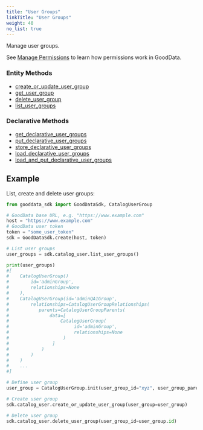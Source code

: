 ```yaml
---
title: "User Groups"
linkTitle: "User Groups"
weight: 40
no_list: true
---
```


Manage user groups.

See [Manage Permissions](https://www.gooddata.com/developers/cloud-native/doc/cloud/manage-deployment/manage-permissions/) to learn how permissions work in GoodData.


### Entity Methods

* [create_or_update_user_group](./create_or_update_user_group/)
* [get_user_group](./get_user_group/)
* [delete_user_group](./delete_user_group/)
* [list_user_groups](./list_user_groups/)

### Declarative Methods

* [get_declarative_user_groups](./get_declarative_user_groups/)
* [put_declarative_user_groups](./put_declarative_user_groups/)
* [store_declarative_user_groups](./store_declarative_user_groups/)
* [load_declarative_user_groups](./load_declarative_user_groups/)
* [load_and_put_declarative_user_groups](./load_and_put_declarative_user_groups/)

## Example

List, create and delete user groups:

```python
from gooddata_sdk import GoodDataSdk, CatalogUserGroup

# GoodData base URL, e.g. "https://www.example.com"
host = "https://www.example.com"
# GoodData user token
token = "some_user_token"
sdk = GoodDataSdk.create(host, token)

# List user groups
user_groups = sdk.catalog_user.list_user_groups()

print(user_groups)
#[
#    CatalogUserGroup()
#        id='adminGroup',
#        relationships=None
#    ),
#    CatalogUserGroup(id='adminQA1Group',
#        relationships=CatalogUserGroupRelationships(
#           parents=CatalogUserGroupParents(
#               data=[
#                   CatalogUserGroup(
#                        id='adminGroup',
#                        relationships=None
#                    )
#                ]
#            )
#        )
#    )
#    ...
#]

# Define user group
user_group = CatalogUserGroup.init(user_group_id="xyz", user_group_parent_ids=["demoGroup"])

# Create user group
sdk.catalog_user.create_or_update_user_group(user_group=user_group)

# Delete user group
sdk.catalog_user.delete_user_group(user_group_id=user_group.id)
```
